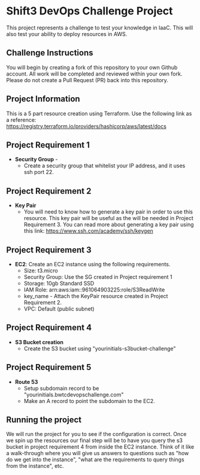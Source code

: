 # Shift3 DevOps Challenge Project
This project represents a challenge to test your knowledge in IaaC. This will also test your ability to deploy resources in AWS. 

## Challenge Instructions
You will begin by creating a fork of this repository to your own Github account. All work will be completed and reviewed within your own fork. Please do not create a Pull Request (PR) back into this repository.

## Project Information

This is a 5 part resource creation using Terraform. Use the following link as a reference: https://registry.terraform.io/providers/hashicorp/aws/latest/docs 

## Project Requirement 1

- **Security Group** -
    - Create a security group that whitelist your IP address, and it uses ssh port 22.  

## Project Requirement 2

- **Key Pair**
    - You will need to know how to generate a key pair in order to use this resource. This key pair will be useful as the will be needed in Project Requirement 3.
    You can read more about generating a key pair using this link: https://www.ssh.com/academy/ssh/keygen
    
## Project Requirement 3

- **EC2**: Create an EC2 instance using the following requirements.
    - Size: t3.micro
    - Security Group: Use the SG created in Project requirement 1
    - Storage: 10gb Standard SSD
    - IAM Role: arn:aws:iam::961064903225:role/S3ReadWrite
    - key_name - Attach the KeyPair resource created in Project Requirement 2.
    - VPC: Default (public subnet)

## Project Requirement 4

- **S3 Bucket creation**
    - Create the S3 bucket using "yourinitials-s3bucket-challenge"
  
## Project Requirement 5

- **Route 53**
    - Setup subdomain record to be "yourinitials.bwtcdevopschallenge.com"
    - Make an A record to point the subdomain to the EC2.

## Running the project

We will run the project for you to see if the configuration is correct. Once we spin up the resources our final step will be to have you query the s3 bucket in project requirement 4 from inside the EC2 instance. Think of it like a walk-through where you will give us answers to questions such as "how do we get into the instance", "what are the
requirements to query things from the instance", etc. 

